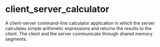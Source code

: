 # client_server_calculator
A client-server command-line calculator application in which the server calculates simple arithmetic expressions and returns the results to the client. The client and the server communicate through shared memory segments.
